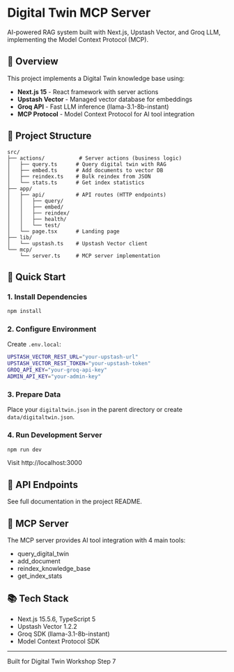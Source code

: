 # Digital Twin MCP Server

AI-powered RAG system built with Next.js, Upstash Vector, and Groq LLM, implementing the Model Context Protocol (MCP).

## 🎯 Overview

This project implements a Digital Twin knowledge base using:
- **Next.js 15** - React framework with server actions
- **Upstash Vector** - Managed vector database for embeddings
- **Groq API** - Fast LLM inference (llama-3.1-8b-instant)
- **MCP Protocol** - Model Context Protocol for AI tool integration

## 📁 Project Structure

```
src/
├── actions/           # Server actions (business logic)
│   ├── query.ts      # Query digital twin with RAG
│   ├── embed.ts      # Add documents to vector DB
│   ├── reindex.ts    # Bulk reindex from JSON
│   └── stats.ts      # Get index statistics
├── app/
│   ├── api/          # API routes (HTTP endpoints)
│   │   ├── query/
│   │   ├── embed/
│   │   ├── reindex/
│   │   ├── health/
│   │   └── test/
│   └── page.tsx      # Landing page
├── lib/
│   └── upstash.ts    # Upstash Vector client
└── mcp/
    └── server.ts     # MCP server implementation
```

## 🚀 Quick Start

### 1. Install Dependencies

```bash
npm install
```

### 2. Configure Environment

Create `.env.local`:

```bash
UPSTASH_VECTOR_REST_URL="your-upstash-url"
UPSTASH_VECTOR_REST_TOKEN="your-upstash-token"
GROQ_API_KEY="your-groq-api-key"
ADMIN_API_KEY="your-admin-key"
```

### 3. Prepare Data

Place your `digitaltwin.json` in the parent directory or create `data/digitaltwin.json`.

### 4. Run Development Server

```bash
npm run dev
```

Visit http://localhost:3000

## 📡 API Endpoints

See full documentation in the project README.

## 🤖 MCP Server

The MCP server provides AI tool integration with 4 main tools:
- query_digital_twin
- add_document
- reindex_knowledge_base
- get_index_stats

## 📚 Tech Stack

- Next.js 15.5.6, TypeScript 5
- Upstash Vector 1.2.2
- Groq SDK (llama-3.1-8b-instant)
- Model Context Protocol SDK

---
Built for Digital Twin Workshop Step 7

